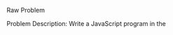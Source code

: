 Raw Problem

Problem Description: Write a JavaScript program in the <script> tag to:

Implement the locking mechanism feature for all the tickets present. locking-mechanism-gif

The feature works under two different states of locked and unlocked.

State 1. When the ticket is locked and clicked:

locked button changes to unlocked button.
task-area is set to editable.
State 2. When the ticket is unlocked and clicked:

unlocked button changes to locked button.
task-area is set to uneditable.
Important information and algorithms:

1. How to change the buttons, editability of tasks and keep an account of the state? You are provided a single button inside the div.ticket-lock, and the structure of the ticket is as follows:

<div class="ticket-color ${ticketColor}"></div>
<div class="ticket-id">${id}</div>
<div class="task-area">${ticketTask}</div>
<div class="ticket-lock">
  <button>Locked</button>
</div>
Based on these, below is the algorithm to be followed.

Algorithm: You can to utilise the class (will be ticket-lock or ticket-unlock) of the parent div of button to find the current state, if its state 1 (locked) or state 2 (unlocked). Then whenever the button is clicked: In state 1, you need to:

change the class of 'ticket-lock' to 'ticket-unlock'
change the innerText of button from 'Locked' to 'Unlocked'
set the contenteditable attribute of task-area to true
In state 2, you need to:

change the class of 'ticket-unlock' to 'ticket-lock'
change the innerText of button from 'Unlocked' to 'Locked'
set the contenteditable attribute of task-area to false
After performing the above steps, it is also important to update the global ticketArr array with the new ticketTask.

Further, please focus on passing test cases to submit the problem successfully.

Hints

Use document.querySelectorAll('.ticket-cont') to get access to all the tickets in the document and store them in an array.
Traverse this array and add a 'click' eventListener to the button of each of the ticket container element in the array.
Get access to the: button's parent div, button and ticket's task-are using relevant selectors
Utilise the class of the parent div of button to find the current state
Use conditional statements (if-else) to write the algorithm based on states, which is mentioned in the description.
Solution Approach

To achieve the tasks mentioned in the description, you can follow the steps outlined below. Firstly, use document.querySelectorAll('.ticket-cont') to access all the ticket containers in the document, and store them in an array.

Next, traverse through this array using a loop, and add a 'click' eventListener to the icon (img element) of each of the ticket container elements in the array.

In the callback function for this eventListener, you can get access to the icon's parent div, icon's image and the ticket's task area using relevant selectors. This can be done using methods such as querySelector() and parentElement.

After that, you can utilize the class of the parent div of the icon to find the current state of the ticket. This can be done using methods such as classList.contains().

Finally, use conditional statements (if-else) to write the algorithm based on the current state of the ticket. This will enable you to update the state of the ticket based on the user's interaction with the icon.

By following these steps, you can ensure that your code will add an eventListener to the icon of each ticket, and will respond accordingly based on the current state of the ticket. This will allow you to implement the required functionality and update the state of the ticket based on the user's interaction with the icon.

Complete Solution

```js

// FETCHING ALL THE TICKET CONTAINERS IN AN ARRAY
  let ticketContArr = document.querySelectorAll(".ticket-cont");

  // TRAVERSING THROUGH THAT ARRAY
  for (let i = 0; i < ticketContArr.length; i++) {
    // ADDING CLICK EVENT LISTENER TO THE BUTTON
    ticketContArr[i].querySelector("button").addEventListener("click", (e) => {
      let ticket = ticketContArr[i];
      let ticketTaskArea = ticket.querySelector(".task-area");
      let buttonDiv = ticketContArr[i].children[3];
      let button = buttonDiv.querySelector("button");

      // CHANGING THE ICON, CLASS AND SETTING TEXT AREA AS EDITABLE
      if (buttonDiv.classList.contains("ticket-lock")) {
        button.innerText = "Unlocked";
        buttonDiv.classList.remove("ticket-lock");
        buttonDiv.classList.add("ticket-unlock");
        ticketTaskArea.setAttribute("contenteditable", "true");
      } else {
        button.innerText = "Locked";
        buttonDiv.classList.remove("ticket-unlock");
        buttonDiv.classList.add("ticket-lock");
        ticketTaskArea.setAttribute("contenteditable", "false");
      }

      // UPDATING MAIN TICKET ARRAY
      let id = ticket.querySelector(".ticket-id").innerText;
      let ticketIdx = getTicketIdx(id);
      ticketsArr[ticketIdx].ticketTask = ticketTaskArea.innerText;
    });
  }

  function getTicketIdx(id) {
    let ticketIdx = ticketsArr.findIndex(function (ticketObj) {
      return ticketObj.ticketID === id;
    });

    return ticketIdx;
  }


```


  